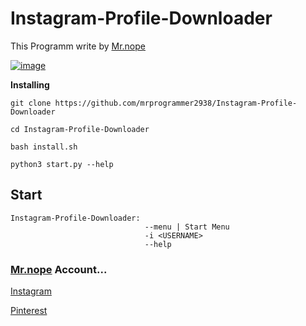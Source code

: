 # Instagram-Profile-Downloader

This Programm write by [Mr.nope](https://github.com/mrprogrammer2938)

[![image](https://user-images.githubusercontent.com/78996423/126635839-387a73f7-ad10-4bac-8dc3-181a8233291d.png)](https://github.com/mrprogrammer2938/Instagram-Profile-Downloader)

**Installing**
```
git clone https://github.com/mrprogrammer2938/Instagram-Profile-Downloader

cd Instagram-Profile-Downloader

bash install.sh

python3 start.py --help
```

## Start
```
Instagram-Profile-Downloader:
                              --menu | Start Menu
                              -i <USERNAME>
                              --help
```


### [Mr.nope](https://github.com/mrprogrammer2938) Account...

[Instagram](https://instagram.com/programmer2938)

[Pinterest](https://www.pinterest.com/mrprogrammer2938)
